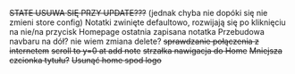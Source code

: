 ~~STATE USUWA SIĘ PRZY UPDATE???~~ (jednak chyba nie dopóki się nie zmieni store config)
Notatki zwinięte defaultowo, rozwijają się po kliknięciu na nie/na przycisk
Homepage ostatnia zapisana notatka
Przebudowa navbaru na dół?
nie wiem zmiana delete?
~~sprawdzanie połączenia z internetem~~
~~scroll to y=0 at add note~~
~~strzałka nawigacja do Home~~
~~Mniejsza czcionka tytułu?~~
~~Usunąć home spod logo~~

